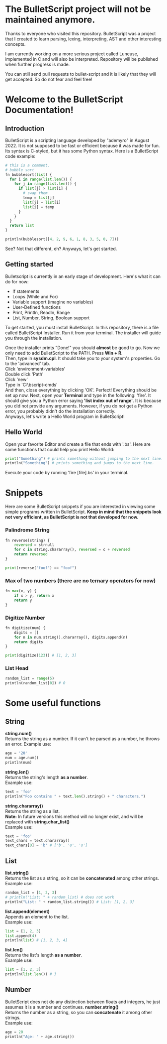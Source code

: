 # The BulletScript project will not be maintained anymore.
Thanks to everyone who visited this repository. BulletScript was a project that I created
to learn parsing, lexing, interpreting, AST and other interesting concepts.

I am currently working on a more serious project called Luneuse, implemented in C 
and will also be interpreted. Repository will be published when further progress is
made.

You can still send pull requests to bullet-script and it is likely that they will get
accepted. So do not fear and feel free!

# Welcome to the BulletScript Documentation!
## Introduction
BulletScript is a scripting language developed by "ademyro" in August 2022.
It is not supposed to be fast or efficient because it was made for fun.
Its syntax is C-styled, but it has some Python syntax.
Here is a BulletScript code example:
```python
# this is a comment.
# bubble sort
fn bubblesort(list) {
  for i in range(list.len()) {
    for j in range(list.len()) {
      if list[j] > list[i] {
        # swap them
        temp = list[j]
        list[j] = list[i]
        list[i] = temp
      }
    }
  }
  return list
}

println(bubblesort([4, 2, 9, 6, 1, 8, 3, 5, 0, 7]))
```

See? Not that different, eh? Anyways, let's get started.
## Getting started
Bulletscript is currently in an early stage of development. Here's what it can do for now:
* If statements
* Loops (While and For)
* Variable support (imagine no variables)
* User-Defined functions
* Print, Println, Readln, Range
* List, Number, String, Boolean support  
<a/>  
To get started, you must install BulletScript. In this repository, there is a file called BulletScript Installer. Run it from your terminal. The installer will
guide you through the installation.

Once the installer prints "Done!" you should **almost** be good to go. Now we only need to add BulletScript to the PATH.
Press **Win + R**.  
Then, type in **sysdm.cpl**. It should take you to your system's properties. Go to the 'advanced' tab.  
Click 'environment-variables'  
Double click 'Path'  
Click 'new'  
Type in 'C:\bscript-cmds'  
And then, close everything by clicking 'OK'.
Perfect! Everything should be set up now.
Next, open your **Terminal** and type in the following: 'fire'.
It should give you a Python error saying **'list index out of range'**. It is because you did not provide any arguments. However, if you do not get a Python error, you probably didn't do the installation correctly.  
Anyways, let's write a Hello World program in BulletScript!
## Hello World
Open your favorite Editor and create a file that ends with '.bs'.
Here are some functions that could help you print Hello World:
```py
print("Something") # prints something without jumping to the next line.
println("Something") # prints something and jumps to the next line.
```

Execute your code by running 'fire [file].bs' in your terminal.

# Snippets
Here are some BulletScript snippets if you are interested in viewing some simple programs written in BulletScript.
**Keep in mind that the snippets look not very efficient, as BulletScript is not that developed for now.**
### Palindrome String
```py
fn reverse(string) {
    reversed = strnull
    for c in string.chararray(), reversed = c + reversed
    return reversed
}

print(reverse("foof") == "foof")
```
### Max of two numbers (there are no ternary operators for now)
```py
fn max(x, y) {
    if x > y, return x
    return y
}
```
### Digitize Number
```py
fn digitize(num) {
    digits = []
    for n in num.string().chararray(), digits.append(n)
    return digits
}

print(digitize(123)) # [1, 2, 3]
```
### List Head
```py
random_list = range(5)
println(random_list[0]) # 0

```
# Some useful functions
## String
**string.num()**  
Returns the string as a number. If it can't be parsed as a number, he throws an error.
Example use:
```py
age = '20'
num = age.num()
println(num)
```

**string.len()**  
Returns the string's length **as a number**.  
Example use:
```py
text = 'foo'
println("Foo contains " + text.len().string() + " characters.")
```

**string.chararray()**  
Returns the string as a list.  
**Note:** In future versions this method will no longer exist, and will be replaced with **string.char_list()**  
Example use:
```py
text = 'foo'
text_chars = text.chararray()
text_chars[0] = 'b' # ['b', 'o', 'o']
```

## List
**list.string()**  
Returns the list as a string, so it can be **concatenated** among other strings.  
Example use:
```py
random_list = [1, 2, 3]
# println("List: " + random_list) # does not work
println("List: " + random_list.string()) # List: [1, 2, 3]
```

**list.append(element)**  
Appends an element to the list.  
Example use:
```py
list = [1, 2, 3]
list.append(4)
println(list) # [1, 2, 3, 4]
```

**list.len()**  
Returns the list's length **as a number**.  
Example use:
```py
list = [1, 2, 3]
println(list.len()) # 3
```

## Number
BulletScript does not do any distinction between floats and integers, he just assumes it is a number and continues.
**number.string()**  
Returns the number as a string, so you can **concatenate** it among other strings.  
Example use:
```py
age = 20
println("Age: " + age.string())
```
